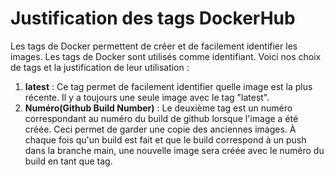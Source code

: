 # Justification des tags DockerHub

Les tags de Docker permettent de créer et de facilement identifier les images. Les tags de Docker sont utilisés comme identifiant.
Voici nos choix de tags et la justification de leur utilisation :

1. **latest** : Ce tag permet de facilement identifier quelle image est la plus récente. Il y a toujours une seule image avec 
le tag "latest".
2. **Numéro(Github Build Number)** : Le deuxième tag est un numéro correspondant au numéro du build de github lorsque l'image a
été créée. Ceci permet de garder une copie des anciennes images. À chaque fois qu'un build est fait et que le build correspond à
un push dans la branche main, une nouvelle image sera créée avec le numéro du build en tant que tag. 